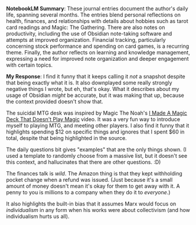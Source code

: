 **NotebookLM Summary**: These journal entries document the author's daily life, spanning several months. The entries blend personal reflections on health, finances, and relationships with details about hobbies such as tarot card readings and Magic: The Gathering. There are also notes on productivity, including the use of Obsidian note-taking software and attempts at improved organization. Financial tracking, particularly concerning stock performance and spending on card games, is a recurring theme. Finally, the author reflects on learning and knowledge management, expressing a need for improved note organization and deeper engagement with certain topics.

**My Response**: I find it funny that it keeps calling it *not* a snapshot despite that being exactly what it is. It also downplayed some really strongly negative things I wrote, but eh, that's okay. What it describes about my usage of Obsidian *might* be accurate, but it was making that up, because the context provided doesn't show that.

The suicidal MTG desk was inspired by Magic The Noah's [I Made A Magic Deck That Doesn't Play Magic](https://www.youtube.com/watch?v=IAD0acxNHTQ) video. It was a very fun way to introduce myself to playing MTG, and meeting other players. I also find it funny that it highlights spending $12 on specific things and ignores that I spent $60 in total, despite that being highlighted in the source.

The daily questions bit gives "examples" that are the only things shown. (I used a template to randomly choose from a massive list, but it doesn't see this context, and hallucinates that there are other questions. :D)

The finances talk is *wild*. The Amazon thing is that they kept withholding pocket change when a refund was issued. (Just because it's a small amount of money doesn't mean it's okay for them to get away with it. A penny to you is millions to a company when they do it to *everyone*.)

It also highlights the built-in bias that it assumes Marx would focus on *individualism* in any form when his works were about collectivism (and how individualism hurts us all).
